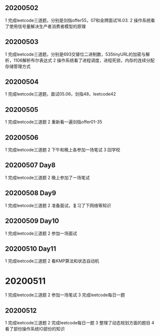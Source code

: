 ## 20200502
1 完成leetcode三道题，分别是剑指offer55，07和金牌面试16.03.
2 操作系统看了使用信号量解决生产者消费者模型的原理

## 20200503
1 完成leetcode三道题，分别是693交替位二进制数，535tinyURL的加密与解析，1106解析布尔表达式
2 操作系统看了进程调度，进程死锁，内存的连续分配存储管理方式

## 20200504
1 完成leetcode三道题，面试05.06，剑指48，leetcode42

## 20200505
1 完成leetcode三道题
2 重新看一遍剑指offer01-35

## 20200506
1 完成leetcode三道题
2 下午和晚上各参加一场笔试
3 回学校

## 20200507 Day8
1 完成leetcode三道题
2 晚上参加了一场笔试

## 20200508 Day9
1 完成leetcode三道题
2 准备面试，复习了下网络等知识

## 20200509 Day10
1 完成leetcode三道题
2 参加一场面试

## 20200510 Day11
1 完成leetcode三道题
2 看KMP算法和状态自动机

#  20200511
1 完成leetcode三道题
2 参加一场笔试
3 完成leetcode每日一题

## 20200512
1 完成leetcode三道题
2 完成leetcode每日一题
3 整理了动态规划方面的题目
4 看了部份操作系统IO部份的知识
